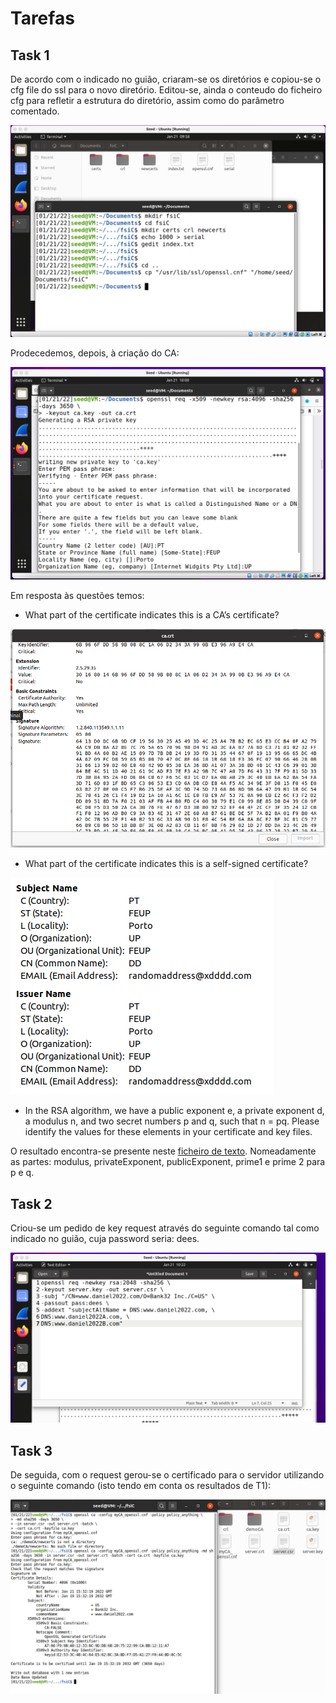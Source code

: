 # Tarefas

## Task 1

De acordo com o indicado no guião, criaram-se os diretórios e copiou-se o cfg file do ssl para o novo diretório. Editou-se, ainda o conteudo do ficheiro cfg para refletir a estrutura do diretório, assim como do parâmetro comentado.

![T1](images/L/T1/Screenshot%202022-01-21%20at%2014.56.12.png)

Prodecedemos, depois, à criação do CA:

![T1](images/L/T1/Screenshot%202022-01-21%20at%2015.00.17.png)

Em resposta às questões temos:

- What part of the certificate indicates this is a CA’s certificate?

![T1](images/L/T1/Screenshot%202022-01-21%20at%2015.05.49.png)

- What part of the certificate indicates this is a self-signed certificate?

![T1](images/L/T1/Screenshot%202022-01-21%20at%2015.06.49.png)

- In the RSA algorithm, we have a public exponent e, a private exponent d, a modulus n, and two secret numbers p and q, such that n = pq. Please identify the values for these elements in your certificate and key files.

O resultado encontra-se presente neste [ficheiro de texto](https://git.fe.up.pt/fsi/fsi2122/m03g09/-/blob/main/images/L/rsa_data.txt). Nomeadamente as partes: modulus, privateExponent, publicExponent, prime1 e prime 2 para p e q.

## Task 2

Criou-se um pedido de key request através do seguinte comando tal como indicado no guião, cuja password seria: dees.

![T1](images/L/Screenshot%202022-01-21%20at%2015.22.41.png)

## Task 3

De seguida, com o request gerou-se o certificado para o servidor utilizando o seguinte comando (isto tendo em conta os resultados de T1):

![T1](images/L/Screenshot%202022-01-21%20at%2015.33.35.png)
